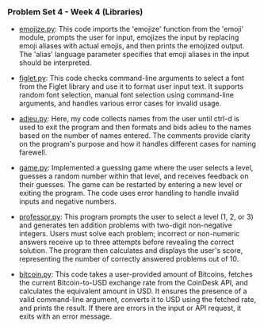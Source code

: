 ### Problem Set 4 - Week 4 (Libraries)

- [emojize.py](./emojize.py):  This code imports the 'emojize' function from the 'emoji' module, prompts the user for input, emojizes the input by replacing emoji aliases with actual emojis, and then prints the emojized output. The 'alias' language parameter specifies that emoji aliases in the input should be interpreted.

- [figlet.py](./figlet.py):  This code checks command-line arguments to select a font from the Figlet library and use it to format user input text. It supports random font selection, manual font selection using command-line arguments, and handles various error cases for invalid usage.
  
- [adieu.py](./adieu.py):   Here, my code collects names from the user until ctrl-d is used to exit the program and then formats and bids adieu to the names based on the number of names entered. The comments provide clarity on the program's purpose and how it handles different cases for naming farewell.
  
- [game.py](./game.py):  Implemented a guessing game where the user selects a level, guesses a random number within that level, and receives feedback on their guesses. The game can be restarted by entering a new level or exiting the program. The code uses error handling to handle invalid inputs and negative numbers.
  
- [professor.py](./professor.py):  This program prompts the user to select a level (1, 2, or 3) and generates ten addition problems with two-digit non-negative integers. Users must solve each problem; incorrect or non-numeric answers receive up to three attempts before revealing the correct solution. The program then calculates and displays the user's score, representing the number of correctly answered problems out of 10.

- [bitcoin.py](./bitcoin.py):  This code takes a user-provided amount of Bitcoins, fetches the current Bitcoin-to-USD exchange rate from the CoinDesk API, and calculates the equivalent amount in USD. It ensures the presence of a valid command-line argument, converts it to USD using the fetched rate, and prints the result. If there are errors in the input or API request, it exits with an error message.

